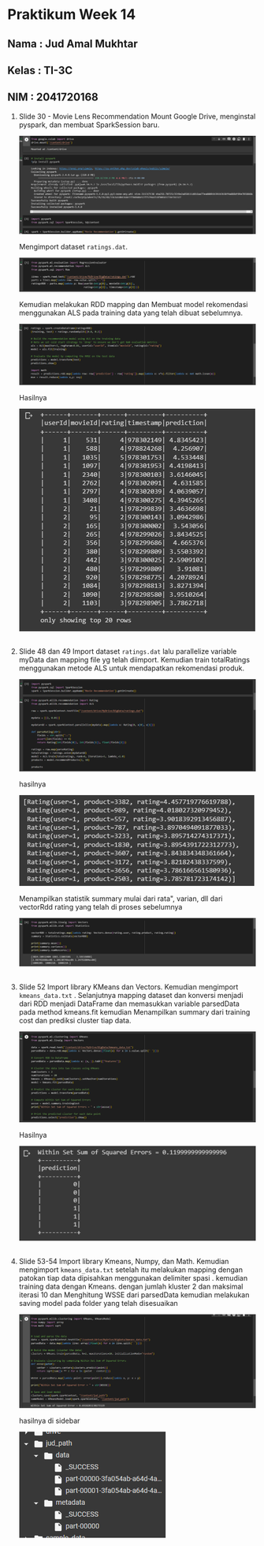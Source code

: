 # Praktikum Week 14

## Nama : Jud Amal Mukhtar

## Kelas : TI-3C 

## NIM : 2041720168

1. Slide 30 - Movie Lens Recommendation
	Mount Google Drive, menginstal pyspark, dan membuat SparkSession baru.
    
	![SS](img/01_1.png)
	
	Mengimport dataset <code>ratings.dat</code>.
	
	![SS](img/01_2.png)
	
	Kemudian melakukan RDD mapping dan Membuat model rekomendasi menggunakan ALS pada training data yang telah dibuat sebelumnya.
	
	![SS](img/01_3.png)
	
	Hasilnya
	
	![SS](img/01_4.png)
##

2. Slide 48 dan 49
	Import dataset <code>ratings.dat</code> lalu parallelize variable myData dan mapping file yg telah diimport. Kemudian train totalRatings menggunakan metode ALS untuk mendapatkan rekomendasi produk.
	
	![SS](img/02_1.png)
	
	hasilnya
	
	![SS](img/02_2.png)
	
	Menampilkan statistik summary mulai dari rata", varian, dll dari vectorRdd rating yang telah di proses sebelumnya
	
	![SS](img/02_3.png)
##

3. Slide 52
	Import library KMeans dan Vectors. Kemudian mengimport <code>kmeans_data.txt</code> . Selanjutnya mapping dataset dan konversi menjadi dari RDD menjadi DataFrame dan memasukkan variable parsedData pada method kmeans.fit kemudian Menampilkan summary dari training cost dan prediksi cluster tiap data.
	
	![SS](img/03_1.png)
	
	Hasilnya
	
	![SS](img/03_2.png)
##

4. Slide 53-54
	Import library Kmeans, Numpy, dan Math. Kemudian mengimport <code>kmeans_data.txt</code> setelah itu melakukan mapping dengan patokan tiap data dipisahkan menggunakan delimiter spasi . kemudian training data dengan Kmeans. dengan jumlah kluster 2 dan maksimal iterasi 10 dan Menghitung WSSE dari parsedData kemudian melakukan saving model pada folder yang telah disesuaikan
	
	![SS](img/04_1.png)
	
	hasilnya di sidebar
	
	![SS](img/04_2.png)